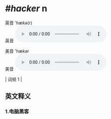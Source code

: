 # ***\#hacker*** n
英音 'hækə(r)  
英音
<audio src="./media/hacker1.aac" controls="controls"></audio>

美音 'hækər  
美音
<audio src="./media/hacker2.aac" controls="controls"></audio>



| 词频 1 |  

英文释义
---
### 1.**电脑黑客**  


